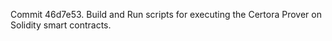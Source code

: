Commit 46d7e53.                    Build and Run scripts for executing the Certora Prover on Solidity smart contracts.